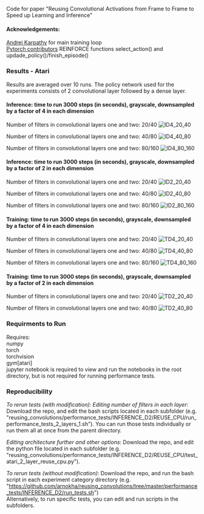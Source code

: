 Code for paper "Reusing Convolutional Activations from Frame to Frame to Speed up Learning and Inference"

#### Acknowledgements:
[Andrej Karpathy](http://karpathy.github.io/2016/05/31/rl/) for main training loop  
[Pytorch contributors](https://github.com/pytorch/examples/blob/master/reinforcement_learning/reinforce.py) REINFORCE functions select_action() and updade_policy()/finish_episode()

### Results - Atari
Results are averaged over 10 runs. The policy network used for the experiments consists of 2 convolutional layer followed by a dense layer.

#### Inference: time to run 3000 steps (in seconds), grayscale, downsampled by a factor of 4 in each dimension

Number of filters in convolutional layers one and two: 20/40
![ID4_20_40](figures/inference_d4_20_40_heatmap_no_cbar.png)

Number of filters in convolutional layers one and two: 40/80
![ID4_40_80](figures/inference_d4_40_80_heatmap_no_cbar.png)

Number of filters in convolutional layers one and two: 80/160
![ID4_80_160](figures/inference_d4_80_160_heatmap_no_cbar.png)


#### Inference: time to run 3000 steps (in seconds), grayscale, downsampled by a factor of 2 in each dimension

Number of filters in convolutional layers one and two: 20/40
![ID2_20_40](figures/inference_d2_20_40_heatmap_no_cbar.png)

Number of filters in convolutional layers one and two: 40/80
![ID2_40_80](figures/inference_d2_40_80_heatmap_no_cbar.png)

Number of filters in convolutional layers one and two: 80/160
![ID2_80_160](figures/inference_d2_80_160_heatmap_no_cbar.png)



#### Training: time to run 3000 steps (in seconds), grayscale, downsampled by a factor of 4 in each dimension

Number of filters in convolutional layers one and two: 20/40
![TD4_20_40](figures/training_d4_20_40_heatmap_no_cbar.png)

Number of filters in convolutional layers one and two: 40/80
![TD4_40_80](figures/training_d4_40_80_heatmap_no_cbar.png)

Number of filters in convolutional layers one and two: 80/160
![TD4_80_160](figures/training_d4_80_160_heatmap_no_cbar.png)


#### Training: time to run 3000 steps (in seconds), grayscale, downsampled by a factor of 2 in each dimension

Number of filters in convolutional layers one and two: 20/40
![TD2_20_40](figures/training_d2_20_40_heatmap_no_cbar.png)

Number of filters in convolutional layers one and two: 40/80
![TD2_40_80](figures/training_d2_40_80_heatmap_no_cbar.png)

### Requirments to Run
Requires:  
numpy  
torch  
torchvision  
gym[atari]  
jupyter notebook is required to view and run the notebooks in the root directory, but is not required for running performance tests.

### Reproducibility
*To rerun tests (with modification)*:
_Editing number of filters in each layer_: Download the repo, and edit the bash scripts located in each subfolder (e.g. "reusing_convolutions/performance_tests/INFERENCE_D2/REUSE_CPU/run_performance_tests_2_layers_1.sh"). You can run those tests individually or run them all at once from the parent directory.

_Editing architecture further and other options_: Download the repo, and edit the python file located in each subfolder (e.g. "reusing_convolutions/performance_tests/INFERENCE_D2/REUSE_CPU/test_atari_2_layer_reuse_cpu.py").

*To rerun tests (without modification)*: Download the repo, and run the bash script in each experiment category directory (e.g. "https://github.com/arnokha/reusing_convolutions/tree/master/performance_tests/INFERENCE_D2/run_tests.sh")  
Alternatively, to run specific tests, you can edit and run scripts in the subfolders.
